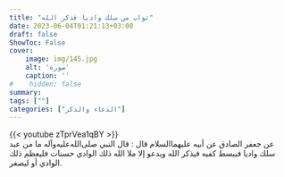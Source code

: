 ```yaml
---
title: "ثواب من سلك واديا فذكر الله"
date: 2023-06-04T01:21:13+03:00
draft: false
ShowToc: False
cover:
    image: img/145.jpg
    alt: 'صورة'
    caption: ''
#    hidden: false
summary: 
tags: [""]
categories: ["الدعاء والذكر"]
---
```

{{< youtube zTprVea1qBY >}}
<br>
عن جعفر الصادق عن أبيه عليهما‌السلام
قال : قال النبي صلى‌الله‌عليه‌وآله ما من عبد سلك واديا فيبسط كفيه فيذكر الله ويدعو
إلا ملا الله ذلك الوادي حسنات فليعظم ذلك الوادي أو ليصغر.


